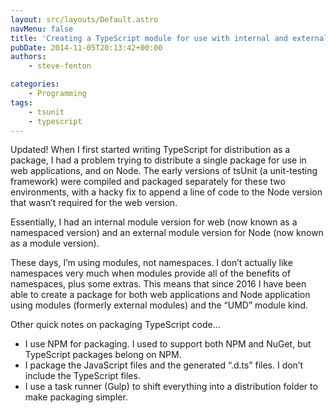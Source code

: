 ```yaml
---
layout: src/layouts/Default.astro
navMenu: false
title: 'Creating a TypeScript module for use with internal and external modules'
pubDate: 2014-11-05T20:13:42+00:00
authors:
    - steve-fenton

categories:
    - Programming
tags:
    - tsunit
    - typescript
---
```


Updated! When I first started writing TypeScript for distribution as a package, I had a problem trying to distribute a single package for use in web applications, and on Node. The early versions of tsUnit (a unit-testing framework) were compiled and packaged separately for these two environments, with a hacky fix to append a line of code to the Node version that wasn’t required for the web version.

Essentially, I had an internal module version for web (now known as a namespaced version) and an external module version for Node (now known as a module version).

These days, I’m using modules, not namespaces. I don’t actually like namespaces very much when modules provide all of the benefits of namespaces, plus some extras. This means that since 2016 I have been able to create a package for both web applications and Node application using modules (formerly external modules) and the “UMD” module kind.

Other quick notes on packaging TypeScript code…

- I use NPM for packaging. I used to support both NPM and NuGet, but TypeScript packages belong on NPM.
- I package the JavaScript files and the generated “.d.ts” files. I don’t include the TypeScript files.
- I use a task runner (Gulp) to shift everything into a distribution folder to make packaging simpler.